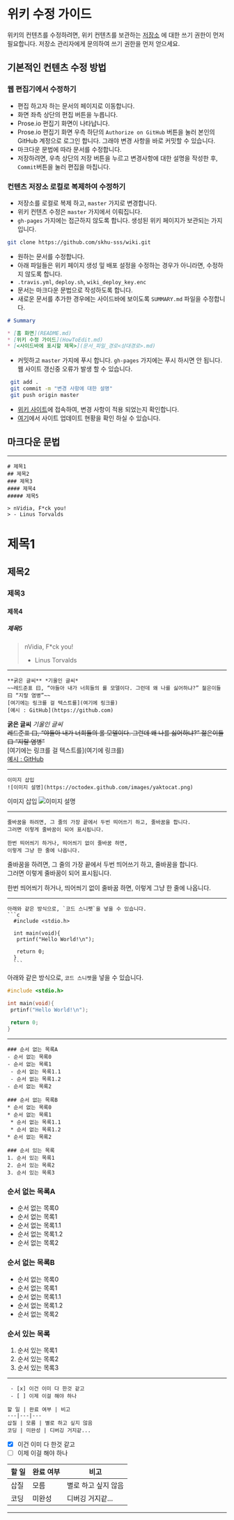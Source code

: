 # 위키 수정 가이드

위키의 컨텐츠를 수정하려면, 위키 컨텐츠를 보관하는 [저장소](https://github.com/skhu-sss/wiki) 에 대한 쓰기 권한이 먼저 필요합니다. 저장소 관리자에게 문의하여 쓰기 권한을 먼저 얻으세요.

## 기본적인 컨텐츠 수정 방법

### 웹 편집기에서 수정하기
 - 편집 하고자 하는 문서의 페이지로 이동합니다.
 - 화면 좌측 상단의 편집 버튼을 누릅니다.
 - Prose.io 편집기 화면이 나타납니다.
 - Prose.io 편집기 화면 우측 하단의 `Authorize on GitHub` 버튼을 눌러 본인의 GitHub 계정으로 로그인 합니다. 그래야 변경 사항을 바로 커밋할 수 있습니다.
 - 마크다운 문법에 따라 문서를 수정합니다.
 - 저장하려면, 우측 상단의 저장 버튼을 누르고 변경사항에 대한 설명을 작성한 후, `Commit`버튼을 눌러 편집을 마칩니다.
 
 ### 컨텐츠 저장소 로컬로 복제하여 수정하기

 - 저장소를 로컬로 복제 하고, `master` 가지로 변경합니다.
  - 위키 컨텐츠 수정은 `master` 가지에서 이뤄집니다.
  - `gh-pages` 가지에는 접근하지 않도록 합니다. 생성된 위키 페이지가 보관되는 가지입니다.

``` bash
git clone https://github.com/skhu-sss/wiki.git
```

 - 원하는 문서를 수정합니다.
  - 아래 파일들은 위키 페이지 생성 밒 배포 설정을 수정하는 경우가 아니라면, 수정하지 않도록 합니다.
   - `.travis.yml`, `deploy.sh`, `wiki_deploy_key.enc`
 - 문서는 마크다운 문법으로 작성하도록 합니다.
 - 새로운 문서를 추가한 경우에는 사이드바에 보이도록 `SUMMARY.md` 파일을 수정합니다.


 ```markdown
 # Summary

 * [홈 화면](README.md)
 * [위키 수정 가이드](HowToEdit.md)
 * [<사이드바에 표시할 제목>](문서_파일_경로<상대경로>.md)
```

 - 커밋하고 `master` 가지에 푸시 합니다. `gh-pages` 가지에는 푸시 하시면 안 됩니다. 웹 사이트 갱신중 오류가 발생 할 수 있습니다.

```bash
 git add .
 git commit -m "변경 사항에 대한 설명"
 git push origin master
```

 - [위키 사이트](https://skhu-sss.github.io/wiki)에 접속하여, 변경 사항이 적용 되었는지 확인합니다.
 - [여기](https://travis-ci.org/skhu-sss/wiki)에서 사이트 업데이트 현황을 확인 하실 수 있습니다.

## 마크다운 문법
---
~~~
# 제목1
## 제목2
### 제목3
#### 제목4
##### 제목5

> nVidia, F*ck you!
> - Linus Torvalds
~~~
# 제목1
## 제목2
### 제목3
#### 제목4
##### 제목5

> nVidia, F*ck you!
> - Linus Torvalds

---

~~~
**굵은 글씨** *기울인 글씨*  
~~레드준표 曰, “야들아 내가 너희들의 롤 모델이다. 그런데 왜 나를 싫어하냐?” 젊은이들 曰 “지랄 염병”~~  
[여기에는 링크를 걸 텍스트를](여기에 링크를)  
[예시 : GitHub](https://github.com)
~~~

**굵은 글씨** *기울인 글씨*  
~~레드준표 曰, “야들아 내가 너희들의 롤 모델이다. 그런데 왜 나를 싫어하냐?” 젊은이들 曰 “지랄 염병”~~  
[여기에는 링크를 걸 텍스트를](여기에 링크를)  
[예시 : GitHub](https://github.com)

---

~~~
이미지 삽입
![이미지 설명](https://octodex.github.com/images/yaktocat.png)
~~~

이미지 삽입
![이미지 설명](https://octodex.github.com/images/yaktocat.png)

---

~~~
줄바꿈을 하려면, 그 줄의 가장 끝에서 두번 띄어쓰기 하고, 줄바꿈을 합니다.  
그러면 이렇게 줄바꿈이 되어 표시됩니다.

한번 띄어씌기 하거나, 띄어씌기 없이 줄바꿈 하면,
이렇게 그냥 한 줄에 나옵니다.
~~~

줄바꿈을 하려면, 그 줄의 가장 끝에서 두번 띄어쓰기 하고, 줄바꿈을 합니다.  
그러면 이렇게 줄바꿈이 되어 표시됩니다.

한번 띄어씌기 하거나, 띄어씌기 없이 줄바꿈 하면,
이렇게 그냥 한 줄에 나옵니다.

---

~~~
아래와 같은 방식으로, `코드 스니펫`을 넣을 수 있습니다.
```c
  #include <stdio.h>
  
  int main(void){
   prtinf("Hello World!\n");
   
   return 0;
  }
  ```
~~~

아래와 같은 방식으로, `코드 스니펫`을 넣을 수 있습니다.
```c
#include <stdio.h>

int main(void){
 prtinf("Hello World!\n");
 
 return 0;
}
```
---

~~~
### 순서 없는 목록A
- 순서 없는 목록0
- 순서 없는 목록1
 - 순서 없는 목록1.1
 - 순서 없는 목록1.2
- 순서 없는 목록2

### 순서 없는 목록B
* 순서 없는 목록0
* 순서 없는 목록1
 * 순서 없는 목록1.1
 * 순서 없는 목록1.2
* 순서 없는 목록2

### 순서 있는 목록
1. 순서 있는 목록1
2. 순서 있는 목록2
3. 순서 있는 목록3
~~~
### 순서 없는 목록A
 - 순서 없는 목록0
 - 순서 없는 목록1
  - 순서 없는 목록1.1
  - 순서 없는 목록1.2
 - 순서 없는 목록2

### 순서 없는 목록B
 * 순서 없는 목록0
 * 순서 없는 목록1
  * 순서 없는 목록1.1
  * 순서 없는 목록1.2
 * 순서 없는 목록2

### 순서 있는 목록
 1. 순서 있는 목록1
 2. 순서 있는 목록2
 3. 순서 있는 목록3

---

~~~
 - [x] 이건 이미 다 한것 같고
 - [ ] 이제 이걸 해야 하나

할 일 | 완료 여부 | 비고
---|---|---
삽질 | 모름 | 별로 하고 싶지 않음
코딩 | 미완성 | 디버깅 거지같...
~~~

 - [x] 이건 이미 다 한것 같고
 - [ ] 이제 이걸 해야 하나

할 일 | 완료 여부 | 비고
---|---|---
삽질 | 모름 | 별로 하고 싶지 않음
코딩 | 미완성 | 디버깅 거지같...
---
